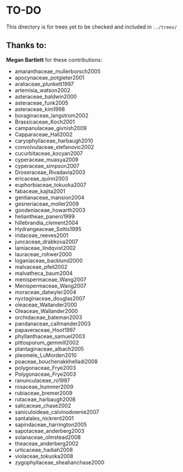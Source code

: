 # TO-DO

This directory is for trees yet to be checked and included in
`../trees/`

## Thanks to:

**Megan Bartlett** for these contributions:

 * amaranthaceae_mullerborsch2005
 * apocynaceae_potgieter2001
 * araliaceae_plunkett1997
 * artemisia_watson2002
 * asteraceae_baldwin2000
 * asteraceae_funk2005
 * asteraceae_kim1998
 * boraginaceae_langstrom2002
 * Brassicaceae_Koch2001
 * campanulaceae_givnish2009
 * Capparaceae_Hall2002
 * caryophyllaceae_harbaugh2010
 * convolvulaceae_stefanovic2002
 * cucurbitaceae_kocyan2007
 * cyperaceae_muasya2009
 * cyperaceae_simpson2007
 * Droseraceae_Rivadavia2003
 * ericaceae_quinn2003
 * euphorbiaceae_tokuoka2007
 * fabaceae_kajita2001
 * gentianaceae_mansion2004
 * gesneriaceae_moller2009
 * goodeniaceae_howarth2003
 * heliantheae_panero1999
 * hillebrandia_clement2004
 * Hydrangeaceae_Soltis1995
 * iridaceae_reeves2001
 * juncaceae_drabkova2007
 * lamiaceae_lindqvist2002
 * lauraceae_rohwer2000
 * loganiaceae_backlund2000
 * malvaceae_pfeil2002
 * malvatheca_baum2004
 * menispermaceae_Wang2007
 * Menispermaceae_Wang2007
 * moraceae_datwyler2004
 * nyctaginaceae_douglas2007
 * oleaceae_Wallander2000
 * Oleaceae_Wallander2000
 * orchidaceae_bateman2003
 * pandanaceae_callmander2003
 * papaveraceae_Hoot1997
 * phyllanthaceae_samuel2003
 * pittosporum_gemmill2002
 * plantaginaceae_albach2005
 * pleomele_LuMorden2010
 * poaceae_bouchenakkhelladi2008
 * polygonaceae_Frye2003
 * Polygonaceae_Frye2003
 * ranunculaceae_ro1997
 * rosaceae_hummer2009
 * rubiaceae_bremer2009
 * rutaceae_harbaugh2008
 * salicaceae_chase2002
 * saniculoideae_calvinodownie2007
 * santalales_nickrent2001
 * sapindaceae_harrington2005
 * sapotaceae_anderberg2003
 * solanaceae_olmstead2008
 * theaceae_anderberg2002
 * urticaceae_hadiah2008
 * violaceae_tokuoka2008
 * zygophyllaceae_sheahanchase2000
